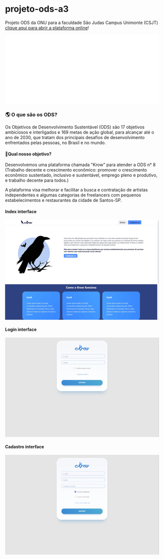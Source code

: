 # projeto-ods-a3
 Projeto ODS da ONU para a faculdade São Judas Campus Unimonte (CSJT)
[clique aqui para abrir a plataforma online](https://felipecostamartins.github.io/projeto-ods-a3/)!

![Logo Krow](imgs/light-Krow-index-logo.png)

### 🌎 O que são os ODS?
  Os Objetivos de Desenvolvimento Sustentável (ODS) são 17 objetivos ambiciosos e interligados e 169 metas de ação global, para alcançar até o ano de 2030, que tratam dos principais desafios de desenvolvimento enfrentados pelas pessoas, no Brasil e no mundo.

#### 🎯Qual nosso objetivo?

Desenvolvemos uma plataforma chamada "Krow" para atender a ODS n° 8 (Trabalho decente e crescimento econômico: promover o crescimento econômico sustentado, inclusivo e sustentável, emprego pleno e produtivo, e trabalho decente para todos.)

A plataforma visa melhorar e facilitar a busca e contratação de artistas independentes e algumas categorias de freelancers com pequenos estabelecimentos e restaurantes da cidade de Santos-SP.

#### Index interface
![Texto alternativo](imgs/prints-interface/print-index.jpg)
#### Login interface
![Texto alternativo](imgs/prints-interface/print-login.jpg)
#### Cadastro interface
![Texto alternativo](imgs/prints-interface/print-singup.jpg)
